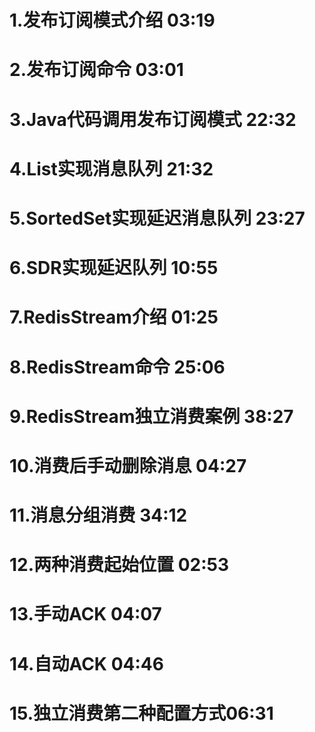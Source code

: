 # 
# 1.发布订阅模式介绍 03:19
# 2.发布订阅命令 03:01
# 3.Java代码调用发布订阅模式 22:32
# 4.List实现消息队列 21:32
# 5.SortedSet实现延迟消息队列 23:27
# 6.SDR实现延迟队列 10:55
# 7.RedisStream介绍 01:25
# 8.RedisStream命令 25:06
# 9.RedisStream独立消费案例 38:27
# 10.消费后手动删除消息 04:27
# 11.消息分组消费 34:12
# 12.两种消费起始位置 02:53
# 13.手动ACK 04:07
# 14.自动ACK 04:46
# 15.独立消费第二种配置方式06:31